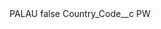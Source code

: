 <?xml version="1.0" encoding="UTF-8"?>
<CustomMetadata xmlns="http://soap.sforce.com/2006/04/metadata" xmlns:xsi="http://www.w3.org/2001/XMLSchema-instance" xmlns:xsd="http://www.w3.org/2001/XMLSchema">
    <label>PALAU</label>
    <protected>false</protected>
    <values>
        <field>Country_Code__c</field>
        <value xsi:type="xsd:string">PW</value>
    </values>
</CustomMetadata>
